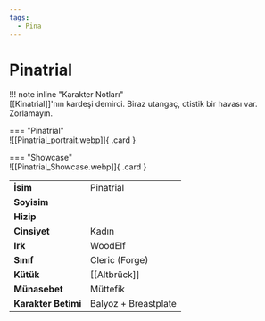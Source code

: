 ```yaml
---
tags:
  - Pina
---  
```

# Pinatrial   
  
<div class="grid" markdown>  
  
!!! note inline "Karakter Notları"  
	[[Kinatrial]]'nın kardeşi demirci. Biraz utangaç, otistik bir havası var. Zorlamayın.  
  
<div class="grid" markdown>  
  
=== "Pinatrial"  
	![[Pinatrial_portrait.webp]]{ .card }  
  
=== "Showcase"  
	![[Pinatrial_Showcase.webp]]{ .card }  
  
  
  
<table><tr><td><b>İsim</b></td><td>Pinatrial</td></tr>  
<tr><td><b>Soyisim</b></td><td></td></tr>  
<tr><td><b>Hizip</b></td><td></td></tr>  
<tr><td><b>Cinsiyet</b></td><td>Kadın</td></tr>  
<tr><td><b>Irk</b></td><td>WoodElf</td></tr>  
<tr><td><b>Sınıf</b></td><td>Cleric (Forge)</td></tr>  
<tr><td><b>Kütük</b></td><td>[[Altbrück]]</td></tr>  
<tr><td><b>Münasebet</b></td><td>Müttefik</td></tr>  
<tr><td><b>Karakter Betimi</b></td><td>Balyoz + Breastplate</td></tr>  
</table></div></div>